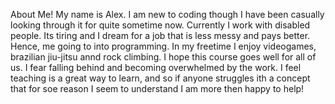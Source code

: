 
About Me! My name is Alex. I am new to coding though I have been casually looking through it for quite sometime now. Currently I work with disabled people.
Its tiring and I dream for a job that is less messy and pays better. Hence, me going to into programming. In my freetime I enjoy videogames, brazilian jiu-jitsu annd rock climbing.
I hope this course goes well for all of us. I fear falling behind and becoming overwhelmed by the work. I feel teaching is a great way to learn, and so if anyone struggles ith a concept that for soe reason I seem to understand I am more then happy to help!

